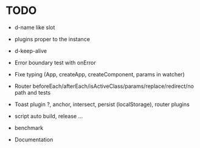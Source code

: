# TODO

- d-name like slot

- plugins proper to the instance
- d-keep-alive
- Error boundary test with onError
- Fixe typing (App, createApp, createComponent, params in watcher)

- Router beforeEach/afterEach/isActiveClass/params/replace/redirect/no path and tests

- Toast plugin ?, anchor, intersect, persist (localStorage), router plugins

- script auto build, release ...
- benchmark
- Documentation
